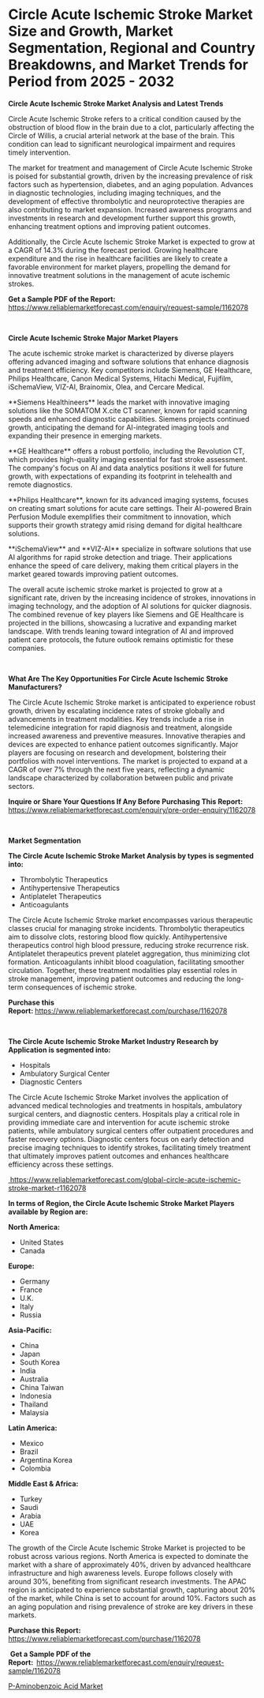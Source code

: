 <p><h1>Circle Acute Ischemic Stroke Market Size and Growth, Market Segmentation, Regional and Country Breakdowns, and Market Trends for Period from 2025 -  2032</h1></p><p><strong>Circle Acute Ischemic Stroke Market Analysis and Latest Trends</strong></p>
<p><p>Circle Acute Ischemic Stroke refers to a critical condition caused by the obstruction of blood flow in the brain due to a clot, particularly affecting the Circle of Willis, a crucial arterial network at the base of the brain. This condition can lead to significant neurological impairment and requires timely intervention.</p><p>The market for treatment and management of Circle Acute Ischemic Stroke is poised for substantial growth, driven by the increasing prevalence of risk factors such as hypertension, diabetes, and an aging population. Advances in diagnostic technologies, including imaging techniques, and the development of effective thrombolytic and neuroprotective therapies are also contributing to market expansion. Increased awareness programs and investments in research and development further support this growth, enhancing treatment options and improving patient outcomes.</p><p>Additionally, the Circle Acute Ischemic Stroke Market is expected to grow at a CAGR of 14.3% during the forecast period. Growing healthcare expenditure and the rise in healthcare facilities are likely to create a favorable environment for market players, propelling the demand for innovative treatment solutions in the management of acute ischemic strokes.</p></p>
<p><strong>Get a Sample PDF of the Report:&nbsp;</strong> <a href="https://www.reliablemarketforecast.com/enquiry/request-sample/1162078?utm_campaign=3384&utm_medium=2&utm_source=Github&utm_content=ia&utm_term=24032025&utm_id=circle-acute-ischemic-stroke">https://www.reliablemarketforecast.com/enquiry/request-sample/1162078</a></p>
<p>&nbsp;</p>
<p><strong>Circle Acute Ischemic Stroke Major Market Players</strong></p>
<p><p>The acute ischemic stroke market is characterized by diverse players offering advanced imaging and software solutions that enhance diagnosis and treatment efficiency. Key competitors include Siemens, GE Healthcare, Philips Healthcare, Canon Medical Systems, Hitachi Medical, Fujifilm, iSchemaView, VIZ-AI, Brainomix, Olea, and Cercare Medical.</p><p>**Siemens Healthineers** leads the market with innovative imaging solutions like the SOMATOM X.cite CT scanner, known for rapid scanning speeds and enhanced diagnostic capabilities. Siemens projects continued growth, anticipating the demand for AI-integrated imaging tools and expanding their presence in emerging markets.</p><p>**GE Healthcare** offers a robust portfolio, including the Revolution CT, which provides high-quality imaging essential for fast stroke assessment. The company's focus on AI and data analytics positions it well for future growth, with expectations of expanding its footprint in telehealth and remote diagnostics.</p><p>**Philips Healthcare**, known for its advanced imaging systems, focuses on creating smart solutions for acute care settings. Their AI-powered Brain Perfusion Module exemplifies their commitment to innovation, which supports their growth strategy amid rising demand for digital healthcare solutions.</p><p>**iSchemaView** and **VIZ-AI** specialize in software solutions that use AI algorithms for rapid stroke detection and triage. Their applications enhance the speed of care delivery, making them critical players in the market geared towards improving patient outcomes.</p><p>The overall acute ischemic stroke market is projected to grow at a significant rate, driven by the increasing incidence of strokes, innovations in imaging technology, and the adoption of AI solutions for quicker diagnosis. The combined revenue of key players like Siemens and GE Healthcare is projected in the billions, showcasing a lucrative and expanding market landscape. With trends leaning toward integration of AI and improved patient care protocols, the future outlook remains optimistic for these companies.</p></p>
<p>&nbsp;</p>
<p><strong>What Are The Key Opportunities For Circle Acute Ischemic Stroke Manufacturers?</strong></p>
<p><p>The Circle Acute Ischemic Stroke market is anticipated to experience robust growth, driven by escalating incidence rates of stroke globally and advancements in treatment modalities. Key trends include a rise in telemedicine integration for rapid diagnosis and treatment, alongside increased awareness and preventive measures. Innovative therapies and devices are expected to enhance patient outcomes significantly. Major players are focusing on research and development, bolstering their portfolios with novel interventions. The market is projected to expand at a CAGR of over 7% through the next five years, reflecting a dynamic landscape characterized by collaboration between public and private sectors.</p></p>
<p><strong>Inquire or Share Your Questions If Any Before Purchasing This Report:</strong> <a href="https://www.reliablemarketforecast.com/enquiry/pre-order-enquiry/1162078?utm_campaign=3384&utm_medium=2&utm_source=Github&utm_content=ia&utm_term=24032025&utm_id=circle-acute-ischemic-stroke">https://www.reliablemarketforecast.com/enquiry/pre-order-enquiry/1162078</a></p>
<p>&nbsp;</p>
<p><strong>Market Segmentation</strong></p>
<p><strong>The Circle Acute Ischemic Stroke Market Analysis by types is segmented into:</strong></p>
<p><ul><li>Thrombolytic Therapeutics</li><li>Antihypertensive Therapeutics</li><li>Antiplatelet Therapeutics</li><li>Anticoagulants</li></ul></p>
<p><p>The Circle Acute Ischemic Stroke market encompasses various therapeutic classes crucial for managing stroke incidents. Thrombolytic therapeutics aim to dissolve clots, restoring blood flow quickly. Antihypertensive therapeutics control high blood pressure, reducing stroke recurrence risk. Antiplatelet therapeutics prevent platelet aggregation, thus minimizing clot formation. Anticoagulants inhibit blood coagulation, facilitating smoother circulation. Together, these treatment modalities play essential roles in stroke management, improving patient outcomes and reducing the long-term consequences of ischemic stroke.</p></p>
<p><strong>Purchase this Report:&nbsp;</strong><a href="https://www.reliablemarketforecast.com/purchase/1162078?utm_campaign=3384&utm_medium=2&utm_source=Github&utm_content=ia&utm_term=24032025&utm_id=circle-acute-ischemic-stroke">https://www.reliablemarketforecast.com/purchase/1162078</a></p>
<p>&nbsp;</p>
<p><strong>The Circle Acute Ischemic Stroke Market Industry Research by Application is segmented into:</strong></p>
<p><ul><li>Hospitals</li><li>Ambulatory Surgical Center</li><li>Diagnostic Centers</li></ul></p>
<p><p>The Circle Acute Ischemic Stroke Market involves the application of advanced medical technologies and treatments in hospitals, ambulatory surgical centers, and diagnostic centers. Hospitals play a critical role in providing immediate care and intervention for acute ischemic stroke patients, while ambulatory surgical centers offer outpatient procedures and faster recovery options. Diagnostic centers focus on early detection and precise imaging techniques to identify strokes, facilitating timely treatment that ultimately improves patient outcomes and enhances healthcare efficiency across these settings.</p></p>
<p><a href="https://www.reliablemarketforecast.com/global-circle-acute-ischemic-stroke-market-r1162078?utm_campaign=3384&utm_medium=2&utm_source=Github&utm_content=ia&utm_term=24032025&utm_id=circle-acute-ischemic-stroke">&nbsp;https://www.reliablemarketforecast.com/global-circle-acute-ischemic-stroke-market-r1162078</a></p>
<p><strong>In terms of Region, the Circle Acute Ischemic Stroke Market Players available by Region are:</strong></p>
<p>
    <p> <strong> North America: </strong>
        <ul>
            <li>United States</li>
            <li>Canada</li>
        </ul>
        </p> 
    <p> <strong> Europe: </strong>
        <ul>
            <li>Germany</li>
            <li>France</li>
            <li>U.K.</li>
            <li>Italy</li>
            <li>Russia</li>
        </ul>
        </p> 
    <p> <strong> Asia-Pacific: </strong>
        <ul>
            <li>China</li>
            <li>Japan</li>
            <li>South Korea</li>
            <li>India</li>
            <li>Australia</li>
            <li>China Taiwan</li>
            <li>Indonesia</li>
            <li>Thailand</li>
            <li>Malaysia</li>
        </ul>
        </p> 
    <p> <strong> Latin America: </strong>
        <ul>
            <li>Mexico</li>
            <li>Brazil</li>
            <li>Argentina Korea</li>
            <li>Colombia</li>
        </ul>
        </p> 
    <p> <strong> Middle East & Africa: </strong>
        <ul>
            <li>Turkey</li>
            <li>Saudi</li>
            <li>Arabia</li>
            <li>UAE</li>
            <li>Korea</li>
        </ul>
    </p>
    </p>
<p><p>The growth of the Circle Acute Ischemic Stroke Market is projected to be robust across various regions. North America is expected to dominate the market with a share of approximately 40%, driven by advanced healthcare infrastructure and high awareness levels. Europe follows closely with around 30%, benefiting from significant research investments. The APAC region is anticipated to experience substantial growth, capturing about 20% of the market, while China is set to account for around 10%. Factors such as an aging population and rising prevalence of stroke are key drivers in these markets.</p></p>
<p><strong>Purchase this Report: </strong><a href="https://www.reliablemarketforecast.com/purchase/1162078?utm_campaign=3384&utm_medium=2&utm_source=Github&utm_content=ia&utm_term=24032025&utm_id=circle-acute-ischemic-stroke">https://www.reliablemarketforecast.com/purchase/1162078</a></p>
<p>&nbsp;<strong>Get a Sample PDF of the Report:&nbsp;&nbsp;</strong><a href="https://www.reliablemarketforecast.com/enquiry/request-sample/1162078?utm_campaign=3384&utm_medium=2&utm_source=Github&utm_content=ia&utm_term=24032025&utm_id=circle-acute-ischemic-stroke">https://www.reliablemarketforecast.com/enquiry/request-sample/1162078</a></p>
<p><strong></strong></p>
<p><p><a href="https://github.com/siertnamba7u/Market-Research-Report-List-1/blob/main/p-aminobenzoic-acid-market.md?utm_campaign=3384&utm_medium=2&utm_source=Github&utm_content=ia&utm_term=24032025&utm_id=circle-acute-ischemic-stroke">P-Aminobenzoic Acid Market</a></p></p>